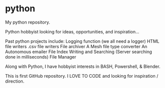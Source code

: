 # python
My python repository.

Python hobbyist looking for ideas, opportunities, and inspiration...

Past python projects include: 
  Logging function (we all need a logger)
  HTML file writers
  .csv file writers
  File archiver
  A Mesh file type converter
  An Autonomous emailer
  File Index Writing and Searching (Server searching done in milliseconds)
  File Manager
  
  
Along with Python, I have hobbyist interests in BASH, Powershell, & Blender.

This is first GitHub repository.  I LOVE TO CODE and looking for inspiration / direction.
